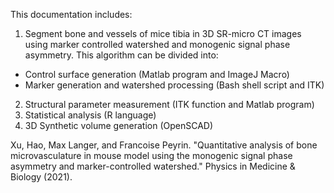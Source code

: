 This documentation includes:

1. Segment bone and vessels of mice tibia in 3D SR-micro CT images using marker controlled watershed and monogenic signal phase asymmetry.
This algorithm can be divided into:
- Control surface generation (Matlab program and ImageJ Macro)
- Marker generation and watershed processing (Bash shell script and ITK)
2. Structural parameter measurement (ITK function and Matlab program)
3. Statistical analysis (R language)
4. 3D Synthetic volume generation (OpenSCAD)

Xu, Hao, Max Langer, and Francoise Peyrin. "Quantitative analysis of bone microvasculature in mouse model using the monogenic signal phase asymmetry and marker-controlled watershed." Physics in Medicine & Biology (2021).


